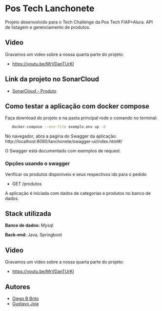 # Pos Tech Lanchonete

Projeto desenvolvido para o Tech Challenge da Pos Tech FIAP+Alura.
API de listagem e gerenciamento de produtos.

## Video
Gravamos um video sobre a nossa quarta parte do projeto:
- https://youtu.be/MrVDanTUrKI

## Link da projeto no SonarCloud

- [SonarCloud - Produto](https://sonarcloud.io/project/overview?id=Diegobbrito_tech-challenge-produto)


## Como testar a aplicação com docker compose

Faça download do projeto e na pasta principal rode o comando no terminal:

```bash
   docker-compose --env-file exemplo.env up -d
```
No navegador, abra a pagina do Swagger da aplicação:
http://localhost:8080/lanchonete/swagger-ui/index.html#/

O Swagger está documentado com exemplos de request.

### Opções usando o swagger

Verificar os produtos disponiveis e seus respectivos ids para o pedido
- GET /produtos

A aplicação é iniciada com dados de categorias e produtos no banco de dados.
## Stack utilizada

**Banco de dados:** Mysql

**Back-end:** Java, Springboot

## Video
Gravamos um video sobre a nossa quarta parte do projeto:
- https://youtu.be/MrVDanTUrKI

## Autores

- [Diego B Brito](https://github.com/Diegobbrito)
- [Gustavo Joia](https://github.com/GustavoJoiaP)
